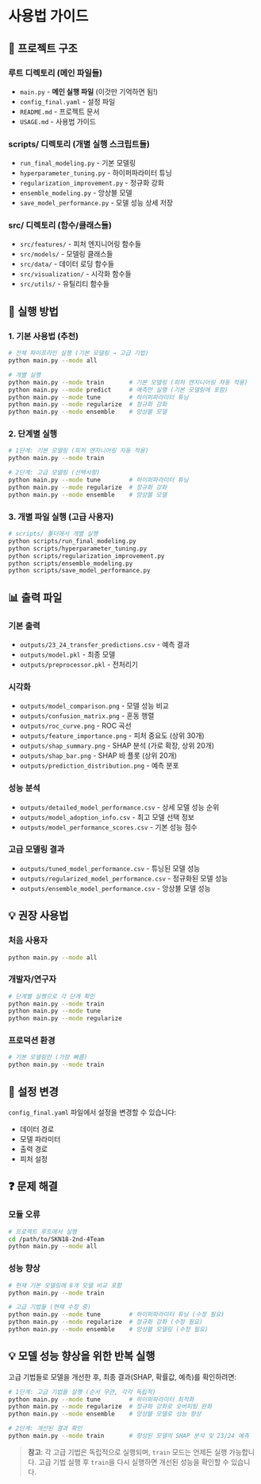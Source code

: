 # 사용법 가이드

## 📁 프로젝트 구조

### 루트 디렉토리 (메인 파일들)

- `main.py` - **메인 실행 파일** (이것만 기억하면 됨!)
- `config_final.yaml` - 설정 파일
- `README.md` - 프로젝트 문서
- `USAGE.md` - 사용법 가이드

### scripts/ 디렉토리 (개별 실행 스크립트들)

- `run_final_modeling.py` - 기본 모델링
- `hyperparameter_tuning.py` - 하이퍼파라미터 튜닝
- `regularization_improvement.py` - 정규화 강화
- `ensemble_modeling.py` - 앙상블 모델
- `save_model_performance.py` - 모델 성능 상세 저장

### src/ 디렉토리 (함수/클래스들)

- `src/features/` - 피처 엔지니어링 함수들
- `src/models/` - 모델링 클래스들
- `src/data/` - 데이터 로딩 함수들
- `src/visualization/` - 시각화 함수들
- `src/utils/` - 유틸리티 함수들

## 🚀 실행 방법

### 1. 기본 사용법 (추천)

```bash
# 전체 파이프라인 실행 (기본 모델링 → 고급 기법)
python main.py --mode all

# 개별 실행
python main.py --mode train       # 기본 모델링 (피처 엔지니어링 자동 적용)
python main.py --mode predict     # 예측만 실행 (기본 모델링에 포함)
python main.py --mode tune        # 하이퍼파라미터 튜닝
python main.py --mode regularize  # 정규화 강화
python main.py --mode ensemble    # 앙상블 모델
```

### 2. 단계별 실행

```bash
# 1단계: 기본 모델링 (피처 엔지니어링 자동 적용)
python main.py --mode train

# 2단계: 고급 모델링 (선택사항)
python main.py --mode tune        # 하이퍼파라미터 튜닝
python main.py --mode regularize  # 정규화 강화
python main.py --mode ensemble    # 앙상블 모델
```

### 3. 개별 파일 실행 (고급 사용자)

```bash
# scripts/ 폴더에서 개별 실행
python scripts/run_final_modeling.py
python scripts/hyperparameter_tuning.py
python scripts/regularization_improvement.py
python scripts/ensemble_modeling.py
python scripts/save_model_performance.py
```

## 📊 출력 파일

### 기본 출력

- `outputs/23_24_transfer_predictions.csv` - 예측 결과
- `outputs/model.pkl` - 최종 모델
- `outputs/preprocessor.pkl` - 전처리기

### 시각화

- `outputs/model_comparison.png` - 모델 성능 비교
- `outputs/confusion_matrix.png` - 혼동 행렬
- `outputs/roc_curve.png` - ROC 곡선
- `outputs/feature_importance.png` - 피처 중요도 (상위 30개)
- `outputs/shap_summary.png` - SHAP 분석 (가로 확장, 상위 20개)
- `outputs/shap_bar.png` - SHAP 바 플롯 (상위 20개)
- `outputs/prediction_distribution.png` - 예측 분포

### 성능 분석

- `outputs/detailed_model_performance.csv` - 상세 모델 성능 순위
- `outputs/model_adoption_info.csv` - 최고 모델 선택 정보
- `outputs/model_performance_scores.csv` - 기본 성능 점수

### 고급 모델링 결과

- `outputs/tuned_model_performance.csv` - 튜닝된 모델 성능
- `outputs/regularized_model_performance.csv` - 정규화된 모델 성능
- `outputs/ensemble_model_performance.csv` - 앙상블 모델 성능

## 💡 권장 사용법

### 처음 사용자

```bash
python main.py --mode all
```

### 개발자/연구자

```bash
# 단계별 실행으로 각 단계 확인
python main.py --mode train
python main.py --mode tune
python main.py --mode regularize
```

### 프로덕션 환경

```bash
# 기본 모델링만 (가장 빠름)
python main.py --mode train
```

## 🔧 설정 변경

`config_final.yaml` 파일에서 설정을 변경할 수 있습니다:

- 데이터 경로
- 모델 파라미터
- 출력 경로
- 피처 설정

## ❓ 문제 해결

### 모듈 오류

```bash
# 프로젝트 루트에서 실행
cd /path/to/SKN18-2nd-4Team
python main.py --mode all
```

### 성능 향상

```bash
# 현재 기본 모델링에 8개 모델 비교 포함
python main.py --mode train

# 고급 기법들 (현재 수정 중)
python main.py --mode tune        # 하이퍼파라미터 튜닝 (수정 필요)
python main.py --mode regularize  # 정규화 강화 (수정 필요)
python main.py --mode ensemble    # 앙상블 모델링 (수정 필요)
```

## 💡 **모델 성능 향상을 위한 반복 실행**

고급 기법들로 모델을 개선한 후, 최종 결과(SHAP, 확률값, 예측)를 확인하려면:

```bash
# 1단계: 고급 기법들 실행 (순서 무관, 각각 독립적)
python main.py --mode tune        # 하이퍼파라미터 최적화
python main.py --mode regularize  # 정규화 강화로 오버피팅 완화
python main.py --mode ensemble    # 앙상블 모델로 성능 향상

# 2단계: 개선된 결과 확인
python main.py --mode train       # 향상된 모델의 SHAP 분석 및 23/24 예측
```

> **참고**: 각 고급 기법은 독립적으로 실행되며, `train` 모드는 언제든 실행 가능합니다. 고급 기법 실행 후 `train`을 다시 실행하면 개선된 성능을 확인할 수 있습니다.
